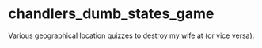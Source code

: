 # chandlers_dumb_states_game
Various geographical location quizzes to destroy my wife at (or vice versa).
